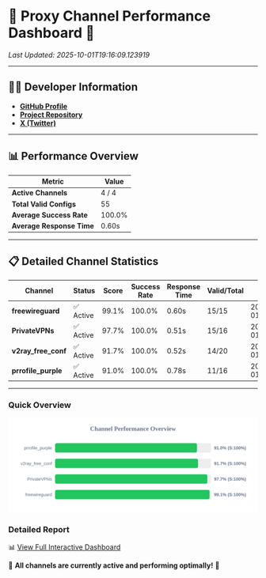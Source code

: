 # 🌟 Proxy Channel Performance Dashboard 🌟

_Last Updated: 2025-10-01T19:16:09.123919_

---

## 👩‍💻 Developer Information

- **[GitHub Profile](https://github.com/4n0nymou3)**  
- **[Project Repository](https://github.com/4n0nymou3/multi-proxy-config-fetcher)**  
- **[X (Twitter)](https://x.com/4n0nymou3)**  

---

## 📊 Performance Overview

| Metric                | Value       |
|-----------------------|-------------|
| **Active Channels**   | 4 / 4       |
| **Total Valid Configs** | 55          |
| **Average Success Rate** | 100.0%      |
| **Average Response Time** | 0.60s       |

---

## 📋 Detailed Channel Statistics

| Channel          | Status     | Score  | Success Rate | Response Time | Valid/Total | Last Success               |
|------------------|------------|--------|--------------|---------------|-------------|----------------------------|
| **freewireguard**  | ✅ Active  | 99.1%  | 100.0% | 0.60s         | 15/15       | 2025-10-01T19:16:09.122765 |
| **PrivateVPNs**  | ✅ Active  | 97.7%  | 100.0% | 0.51s         | 15/16       | 2025-10-01T19:16:08.498550 |
| **v2ray_free_conf**  | ✅ Active  | 91.7%  | 100.0% | 0.52s         | 14/20       | 2025-10-01T19:16:07.948939 |
| **prrofile_purple**  | ✅ Active  | 91.0%  | 100.0% | 0.78s         | 11/16       | 2025-10-01T19:16:07.383628 |

---

### Quick Overview
<div align="center">
  <a href="https://raw.githubusercontent.com/nullluser/NullRepo/refs/heads/main/assets/channel_stats_chart.svg">
    <img src="https://raw.githubusercontent.com/nullluser/NullRepo/refs/heads/main/assets/channel_stats_chart.svg" alt="Source Performance Statistics" width="800">
  </a>
</div>

### Detailed Report
📊 [View Full Interactive Dashboard](https://htmlpreview.github.io/?https://github.com/nullluser/NullRepo/blob/main/assets/performance_report.html)

🎉 **All channels are currently active and performing optimally!** 🎉
